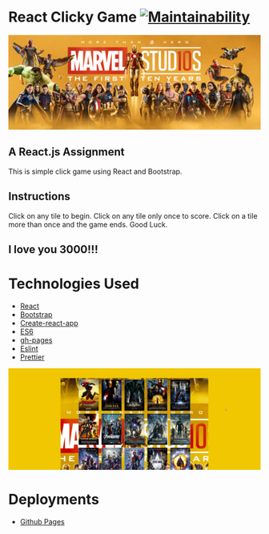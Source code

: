 # React Clicky Game [![Maintainability](https://api.codeclimate.com/v1/badges/640d31ab17779f9e7e0e/maintainability)](https://codeclimate.com/github/armonkahil/Clicky-Game/maintainability)

![Marvel](/src/components/images/Marvel-Cinematic-Universe-MCU-First-10-Years-banner-1-wide.jpg)

## A React.js Assignment

This is simple click game using React and Bootstrap.

## Instructions

Click on any tile to begin. Click on any tile only once to score. Click on a tile more than once and the game ends. Good Luck.

## **I love you 3000!!!**

# Technologies Used

- [React](https://reactjs.org/)
- [Bootstrap](https://getbootstrap.com/)
- [Create-react-app](https://create-react-app.dev/)
- [ES6](https://es6-features.org/#Constants)
- [gh-pages](https://github.com/tschaub/gh-pages)
- [Eslint](https://eslint.org/)
- [Prettier](https://prettier.io/)

![Marvel](/src/components/images/reactClicky.gif)

# Deployments

- [Github Pages](https://armonkahil.github.io/Clicky-Game/)
